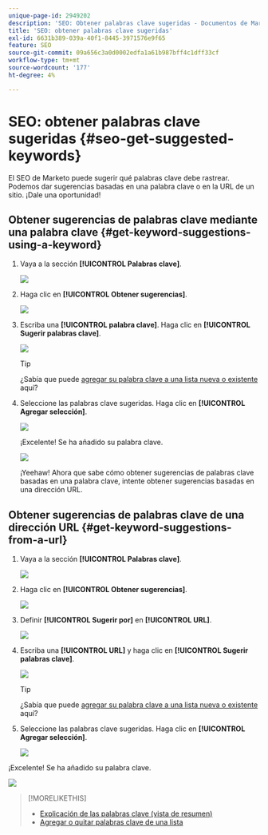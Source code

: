 ```yaml
---
unique-page-id: 2949202
description: 'SEO: Obtener palabras clave sugeridas - Documentos de Marketo: documentación del producto'
title: 'SEO: obtener palabras clave sugeridas'
exl-id: 6631b389-039a-40f1-8445-3971576e9f65
feature: SEO
source-git-commit: 09a656c3a0d0002edfa1a61b987bff4c1dff33cf
workflow-type: tm+mt
source-wordcount: '177'
ht-degree: 4%

---
```


# SEO: obtener palabras clave sugeridas {#seo-get-suggested-keywords}

El SEO de Marketo puede sugerir qué palabras clave debe rastrear. Podemos dar sugerencias basadas en una palabra clave o en la URL de un sitio. ¡Dale una oportunidad!

## Obtener sugerencias de palabras clave mediante una palabra clave {#get-keyword-suggestions-using-a-keyword}

1. Vaya a la sección **[!UICONTROL Palabras clave]**.

   ![](assets/image2014-9-18-10-3a51-3a41.png)

1. Haga clic en **[!UICONTROL Obtener sugerencias]**.

   ![](assets/image2014-9-18-10-3a52-3a42.png)

1. Escriba una **[!UICONTROL palabra clave]**. Haga clic en **[!UICONTROL Sugerir palabras clave]**.

   ![](assets/image2014-9-18-10-3a53-3a14.png)

   >[!TIP]
   >
   >¿Sabía que puede [agregar su palabra clave a una lista nueva o existente](/help/marketo/product-docs/additional-apps/seo/understanding-seo/seo-managing-lists.md) aquí?

1. Seleccione las palabras clave sugeridas. Haga clic en **[!UICONTROL Agregar selección]**.

   ![](assets/image2014-9-18-10-3a54-3a12.png)

   ¡Excelente! Se ha añadido su palabra clave.

   ![](assets/image2014-9-18-10-3a54-3a16.png)

   ¡Yeehaw! Ahora que sabe cómo obtener sugerencias de palabras clave basadas en una palabra clave, intente obtener sugerencias basadas en una dirección URL.

## Obtener sugerencias de palabras clave de una dirección URL  {#get-keyword-suggestions-from-a-url}

1. Vaya a la sección **[!UICONTROL Palabras clave]**.

   ![](assets/image2014-9-18-10-3a54-3a26.png)

1. Haga clic en **[!UICONTROL Obtener sugerencias]**.

   ![](assets/image2014-9-18-11-3a4-3a43.png)

1. Definir **[!UICONTROL Sugerir por]** en **[!UICONTROL URL]**.

   ![](assets/image2014-9-18-11-3a4-3a52.png)

1. Escriba una **[!UICONTROL URL]** y haga clic en **[!UICONTROL Sugerir palabras clave]**.

   ![](assets/image2014-9-18-11-3a5-3a7.png)

   >[!TIP]
   >
   >¿Sabía que puede [agregar su palabra clave a una lista nueva o existente](/help/marketo/product-docs/additional-apps/seo/understanding-seo/seo-managing-lists.md) aquí?

1. Seleccione las palabras clave sugeridas. Haga clic en **[!UICONTROL Agregar selección]**.

   ![](assets/image2014-9-18-11-3a8-3a3.png)

¡Excelente! Se ha añadido su palabra clave.

![](assets/image2014-9-18-11-3a8-3a25.png)

>[!MORELIKETHIS]
>
>* [Explicación de las palabras clave (vista de resumen)](/help/marketo/product-docs/additional-apps/seo/keywords/seo-understanding-keywords.md)
>* [Agregar o quitar palabras clave de una lista](/help/marketo/product-docs/additional-apps/seo/keywords/seo-add-remove-keywords-from-a-list.md)

